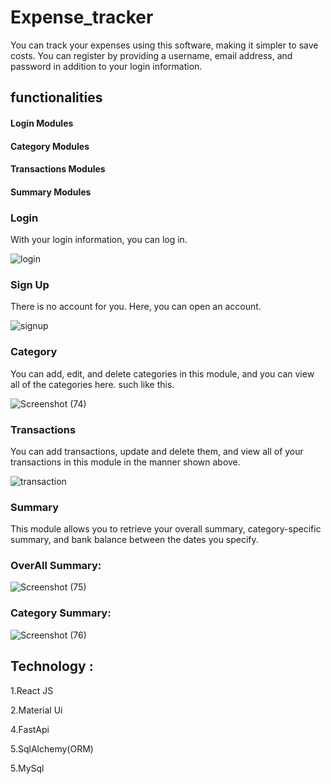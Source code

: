 # Expense_tracker

You can track your expenses using this software, making it simpler to save costs.
You can register by providing a username, email address, and password in addition to your login information.

## functionalities

#### Login Modules

#### Category Modules

#### Transactions Modules

#### Summary Modules

### Login

With your login information, you can log in.

![login](https://user-images.githubusercontent.com/91652767/227122723-8791b18d-68f4-4ee5-999e-3858051b8a2f.png)

### Sign Up

There is no account for you. Here, you can open an account.

![signup](https://user-images.githubusercontent.com/91652767/227123517-556f7382-9f75-4c5f-b018-1d5e2b2c4263.png)

### Category

You can add, edit, and delete categories in this module, and you can view all of the categories here. such like this.

![Screenshot (74)](https://user-images.githubusercontent.com/91652767/227125135-624ec796-bc51-48db-b549-90965bb03107.png)

### Transactions

You can add transactions, update and delete them, and view all of your transactions in this module in the manner shown above.

![transaction](https://user-images.githubusercontent.com/91652767/227126489-0ccff627-dcc6-4a4c-8482-7e9e6f146065.png)

### Summary

This module allows you to retrieve your overall summary, category-specific summary, and bank balance between the dates you specify.

### OverAll Summary:

![Screenshot (75)](https://user-images.githubusercontent.com/91652767/227127490-f0def90b-8514-472a-a2d2-4328360c40b6.png)

### Category Summary:

![Screenshot (76)](https://user-images.githubusercontent.com/91652767/227127506-acca0322-8df5-4ade-9eec-0401cb5c4f23.png)

## Technology :

1.React JS

2.Material Ui

4.FastApi

5.SqlAlchemy(ORM)

5.MySql
